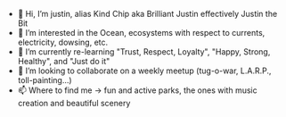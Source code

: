 - 👋 Hi, I’m justin, alias Kind Chip aka Brilliant Justin effectively Justin the Bit
- 👀 I’m interested in the Ocean, ecosystems with respect to currents, electricity, dowsing, etc.
- 🌱 I’m currently re-learning "Trust, Respect, Loyalty", "Happy, Strong, Healthy", and "Just do it"
- 💞️ I’m looking to collaborate on a weekly meetup (tug-o-war, L.A.R.P., toll-painting...)
- 📫 Where to find me ->  fun and active parks, the ones with music creation and beautiful scenery
